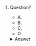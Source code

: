 1. Question?
    - A.
    - B.
    - C.
    - D.

    <details markdown=1><summary markdown='span'>Answer</summary>
      Correct answer: E
    </details>